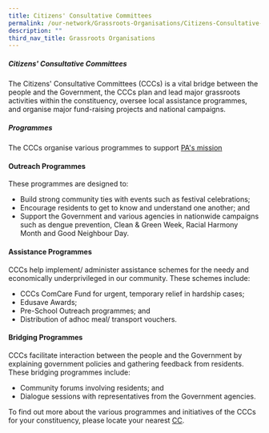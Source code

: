 ```yaml
---
title: Citizens' Consultative Committees
permalink: /our-network/Grassroots-Organisations/Citizens-Consultative-Committees
description: ""
third_nav_title: Grassroots Organisations
---
```

##### Citizens' Consultative Committees


The Citizens' Consultative Committees (CCCs) is a vital bridge between the people and the Government, the CCCs plan and lead major grassroots activities within the constituency, oversee local assistance programmes, and organise major fund-raising projects and national campaigns.

##### Programmes

The CCCs organise various programmes to support [PA's mission](//)

#### Outreach Programmes

These programmes are designed to:

* Build strong community ties with events such as festival celebrations;
* Encourage residents to get to know and understand one another; and
* Support the Government and various agencies in nationwide campaigns such as dengue prevention, Clean & Green Week, Racial Harmony Month and Good Neighbour Day.

#### Assistance Programmes

CCCs help implement/ administer assistance schemes for the needy and economically underprivileged in our community. These schemes include:

* CCCs ComCare Fund for urgent, temporary relief in hardship cases;
* Edusave Awards;
* Pre-School Outreach programmes; and
* Distribution of adhoc meal/ transport vouchers.


#### Bridging Programmes
CCCs facilitate interaction between the people and the Government by explaining government policies and gathering feedback from residents. These bridging programmes include:

* Community forums involving residents; and
* Dialogue sessions with representatives from the Government agencies.


To find out more about the various programmes and initiatives of the CCCs for your constituency, please locate your nearest [CC](//).